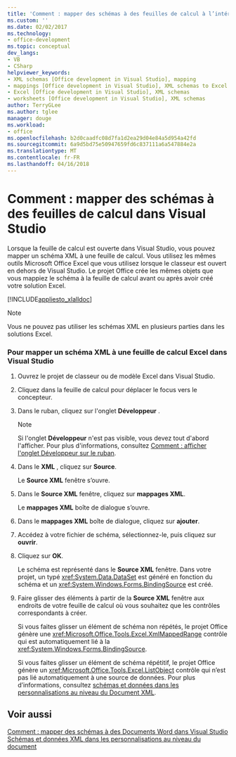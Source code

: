 ```yaml
---
title: 'Comment : mapper des schémas à des feuilles de calcul à l’intérieur de Visual Studio | Documents Microsoft'
ms.custom: ''
ms.date: 02/02/2017
ms.technology:
- office-development
ms.topic: conceptual
dev_langs:
- VB
- CSharp
helpviewer_keywords:
- XML schemas [Office development in Visual Studio], mapping
- mappings [Office development in Visual Studio], XML schemas to Excel worksheets
- Excel [Office development in Visual Studio], XML schemas
- worksheets [Office development in Visual Studio], XML schemas
author: TerryGLee
ms.author: tglee
manager: douge
ms.workload:
- office
ms.openlocfilehash: b2d0caadfc08d7fa1d2ea29d04e84a5d954a42fd
ms.sourcegitcommit: 6a9d5bd75e50947659fd6c837111a6a547884e2a
ms.translationtype: MT
ms.contentlocale: fr-FR
ms.lasthandoff: 04/16/2018
---
```

# <a name="how-to-map-schemas-to-worksheets-inside-visual-studio"></a>Comment : mapper des schémas à des feuilles de calcul dans Visual Studio
  Lorsque la feuille de calcul est ouverte dans Visual Studio, vous pouvez mapper un schéma XML à une feuille de calcul. Vous utilisez les mêmes outils Microsoft Office Excel que vous utilisez lorsque le classeur est ouvert en dehors de Visual Studio. Le projet Office crée les mêmes objets que vous mappiez le schéma à la feuille de calcul avant ou après avoir créé votre solution Excel.  
  
 [!INCLUDE[appliesto_xlalldoc](../vsto/includes/appliesto-xlalldoc-md.md)]  
  
> [!NOTE]  
>  Vous ne pouvez pas utiliser les schémas XML en plusieurs parties dans les solutions Excel.  
  
### <a name="to-map-an-xml-schema-to-an-excel-worksheet-in-visual-studio"></a>Pour mapper un schéma XML à une feuille de calcul Excel dans Visual Studio  
  
1.  Ouvrez le projet de classeur ou de modèle Excel dans Visual Studio.  
  
2.  Cliquez dans la feuille de calcul pour déplacer le focus vers le concepteur.  
  
3.  Dans le ruban, cliquez sur l'onglet **Développeur** .  
  
    > [!NOTE]  
    >  Si l'onglet **Développeur** n'est pas visible, vous devez tout d'abord l'afficher. Pour plus d'informations, consultez [Comment : afficher l'onglet Développeur sur le ruban](../vsto/how-to-show-the-developer-tab-on-the-ribbon.md).  
  
4.  Dans le **XML** , cliquez sur **Source**.  
  
     Le **Source XML** fenêtre s’ouvre.  
  
5.  Dans le **Source XML** fenêtre, cliquez sur **mappages XML**.  
  
     Le **mappages XML** boîte de dialogue s’ouvre.  
  
6.  Dans le **mappages XML** boîte de dialogue, cliquez sur **ajouter**.  
  
7.  Accédez à votre fichier de schéma, sélectionnez-le, puis cliquez sur **ouvrir**.  
  
8.  Cliquez sur **OK**.  
  
     Le schéma est représenté dans le **Source XML** fenêtre. Dans votre projet, un typé <xref:System.Data.DataSet> est généré en fonction du schéma et un <xref:System.Windows.Forms.BindingSource> est créé.  
  
9. Faire glisser des éléments à partir de la **Source XML** fenêtre aux endroits de votre feuille de calcul où vous souhaitez que les contrôles correspondants à créer.  
  
     Si vous faites glisser un élément de schéma non répétés, le projet Office génère une <xref:Microsoft.Office.Tools.Excel.XmlMappedRange> contrôle qui est automatiquement lié à la <xref:System.Windows.Forms.BindingSource>.  
  
     Si vous faites glisser un élément de schéma répétitif, le projet Office génère un <xref:Microsoft.Office.Tools.Excel.ListObject> contrôle qui n’est pas lié automatiquement à une source de données. Pour plus d’informations, consultez [schémas et données dans les personnalisations au niveau du Document XML](../vsto/xml-schemas-and-data-in-document-level-customizations.md).  
  
## <a name="see-also"></a>Voir aussi  
 [Comment : mapper des schémas à des Documents Word dans Visual Studio](../vsto/how-to-map-schemas-to-word-documents-inside-visual-studio.md)   
 [Schémas et données XML dans les personnalisations au niveau du document](../vsto/xml-schemas-and-data-in-document-level-customizations.md)  
  
  